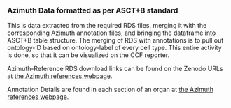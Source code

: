 ### Azimuth Data formatted as per ASCT+B standard

This is data extracted from the required RDS files, merging it with the corresponding Azimuth annotation files,
and bringing the dataframe into ASCT+B table structure.
The merging of RDS with annotations is to pull out ontology-ID based on ontology-label of every cell type.
This entire activity is done, so that it can be visualized on the CCF reporter.

Azimuth-Reference RDS download links can be found on
the Zenodo URLs at [the Azimuth references webpage](https://azimuth.hubmapconsortium.org/references/).

Annotation Details are found in each section of an organ at 
[the Azimuth references webpage](https://azimuth.hubmapconsortium.org/references/).